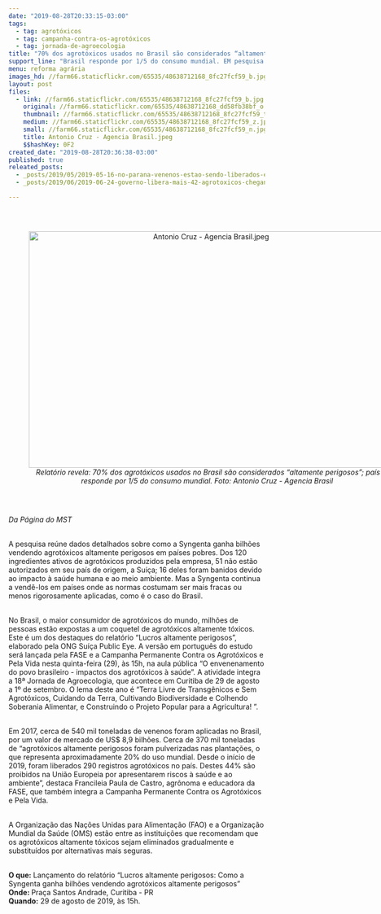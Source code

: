 ```yaml
---
date: "2019-08-28T20:33:15-03:00"
tags:
  - tag: agrotóxicos
  - tag: campanha-contra-os-agrotóxicos
  - tag: jornada-de-agroecologia
title: "70% dos agrotóxicos usados no Brasil são considerados “altamente perigosos”"
support_line: "Brasil responde por 1/5 do consumo mundial. EM pesquisa realizada pela ONG Suíça Public Eye em parceria com a Campanha Permanente Contra os agrotóxicos e pela Vida será lançada nesta quinta (29) na 18ª Jornada de Agroecologia, em Curitiba."
menu: reforma agrária
images_hd: //farm66.staticflickr.com/65535/48638712168_8fc27fcf59_b.jpg
layout: post
files:
  - link: //farm66.staticflickr.com/65535/48638712168_8fc27fcf59_b.jpg
    original: //farm66.staticflickr.com/65535/48638712168_dd58fb38bf_o.jpg
    thumbnail: //farm66.staticflickr.com/65535/48638712168_8fc27fcf59_t.jpg
    medium: //farm66.staticflickr.com/65535/48638712168_8fc27fcf59_z.jpg
    small: //farm66.staticflickr.com/65535/48638712168_8fc27fcf59_n.jpg
    title: Antonio Cruz - Agencia Brasil.jpeg
    $$hashKey: 0F2
created_date: "2019-08-28T20:36:38-03:00"
published: true
releated_posts:
  - _posts/2019/05/2019-05-16-no-parana-venenos-estao-sendo-liberados-em-ritmo-insano.md
  - _posts/2019/06/2019-06-24-governo-libera-mais-42-agrotoxicos-chegando-a-um-total-de-239-em-2019.md

---
```

<p>&nbsp;</p>

<div style="text-align:center">
<figure class="image" style="display:inline-block"><img alt="Antonio Cruz - Agencia Brasil.jpeg" height="465" src="//farm66.staticflickr.com/65535/48638712168_8fc27fcf59_b.jpg" width="700" />
<figcaption><em>&nbsp;Relat&oacute;rio revela: 70% dos agrot&oacute;xicos usados no Brasil s&atilde;o considerados &ldquo;altamente perigosos&rdquo;; pa&iacute;s responde por 1/5 do consumo mundial.&nbsp;Foto: Antonio Cruz - Agencia Brasil</em></figcaption>
</figure>
</div>

<p>&nbsp;</p>

<p><em>Da P&aacute;gina do MST</em></p>

<p><br />
A pesquisa re&uacute;ne dados detalhados sobre como a Syngenta ganha bilh&otilde;es vendendo agrot&oacute;xicos altamente perigosos em pa&iacute;ses pobres. Dos 120 ingredientes ativos de agrot&oacute;xicos produzidos pela empresa, 51 n&atilde;o est&atilde;o autorizados em seu pa&iacute;s de origem, a Su&iacute;&ccedil;a; 16 deles foram banidos devido ao impacto &agrave; sa&uacute;de humana e ao meio ambiente. Mas a Syngenta continua a vend&ecirc;-los em pa&iacute;ses onde as normas costumam ser mais fracas ou menos rigorosamente aplicadas, como &eacute; o caso do Brasil.</p>

<p><br />
No Brasil, o maior consumidor de agrot&oacute;xicos do mundo, milh&otilde;es de pessoas est&atilde;o expostas a um coquetel de agrot&oacute;xicos altamente t&oacute;xicos. Este &eacute; um dos destaques do relat&oacute;rio &ldquo;Lucros altamente perigosos&rdquo;, elaborado pela ONG Su&iacute;&ccedil;a Public Eye. A vers&atilde;o em portugu&ecirc;s do estudo ser&aacute; lan&ccedil;ada pela FASE e a Campanha Permanente Contra os Agrot&oacute;xicos e Pela Vida nesta quinta-feira (29), &agrave;s 15h, na aula p&uacute;blica &ldquo;O envenenamento do povo brasileiro - impactos dos agrot&oacute;xicos &agrave; sa&uacute;de&rdquo;. A atividade integra a 18&ordf; Jornada de Agroecologia, que acontece em Curitiba de 29 de agosto a 1&ordm; de setembro. O lema deste ano &eacute; &ldquo;Terra Livre de Transg&ecirc;nicos e Sem Agrot&oacute;xicos, Cuidando da Terra, Cultivando Biodiversidade e Colhendo Soberania Alimentar, e Construindo o Projeto Popular para a Agricultura! &rdquo;.</p>

<p><br />
Em 2017, cerca de 540 mil toneladas de venenos foram aplicadas no Brasil, por um valor de mercado de US$ 8,9 bilh&otilde;es. Cerca de 370 mil toneladas de &ldquo;agrot&oacute;xicos altamente perigosos foram pulverizadas nas planta&ccedil;&otilde;es, o que representa aproximadamente 20% do uso mundial. Desde o in&iacute;cio de 2019, foram liberados 290 registros agrot&oacute;xicos no pa&iacute;s. Destes 44% s&atilde;o proibidos na Uni&atilde;o Europeia por apresentarem riscos &agrave; sa&uacute;de e ao ambiente&rdquo;, destaca Francileia Paula de Castro, agr&ocirc;noma e educadora da FASE, que tamb&eacute;m integra a Campanha Permanente Contra os Agrot&oacute;xicos e Pela Vida.&nbsp;</p>

<p><br />
A Organiza&ccedil;&atilde;o das Na&ccedil;&otilde;es Unidas para Alimenta&ccedil;&atilde;o (FAO) e a Organiza&ccedil;&atilde;o Mundial da Sa&uacute;de (OMS) est&atilde;o entre as institui&ccedil;&otilde;es que recomendam que os agrot&oacute;xicos altamente t&oacute;xicos sejam eliminados gradualmente e substitu&iacute;dos por alternativas mais seguras.</p>

<p><br />
<strong>O que:</strong> Lan&ccedil;amento do relat&oacute;rio &ldquo;Lucros altamente perigosos: Como a Syngenta ganha bilh&otilde;es vendendo agrot&oacute;xicos altamente perigosos&rdquo;<br />
<strong>Onde: </strong>Pra&ccedil;a Santos Andrade, Curitiba - PR<br />
<strong>Quando:</strong> 29 de agosto de 2019, &agrave;s 15h.</p>
